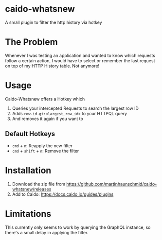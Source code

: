 # caido-whatsnew
A small plugin to filter the http history via hotkey

# The Problem
Whenever I was testing an application and wanted to know which requests follow a certain action, I would have to select or remember the last request on top of my HTTP History table. Not anymore! 

# Usage
Caido-Whatsnew offers a Hotkey which
1. Queries your intercepted Requests to search the largest row ID
2. Adds `row.id.gt:<largest_row_id>` to your HTTPQL query
3. And removes it again if you want to

## Default Hotkeys
- `cmd` + `n`: Reapply the new filter
- `cmd` + `shift` + `n`: Remove the filter

# Installation
1. Download the zip file from https://github.com/martinhaunschmid/caido-whatsnew/releases
2. Add to Caido: https://docs.caido.io/guides/plugins



# Limitations
This currently only seems to work by querying the GraphQL instance, so there's a small delay in applying the filter.